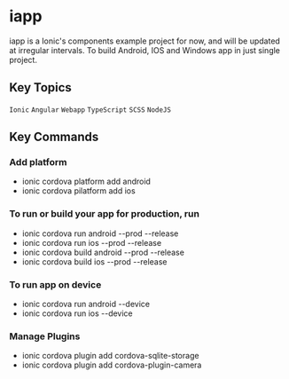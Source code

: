 # iapp 
iapp is a Ionic's components example project for now, and will be updated at irregular intervals.
To build Android, IOS and Windows app in just single project.
## Key Topics
`Ionic` `Angular` `Webapp` `TypeScript` `SCSS` `NodeJS`
## Key Commands
### Add platform
- ionic cordova platform add android
- ionic cordova pilatform add ios
### To run or build your app for production, run
- ionic cordova run android --prod --release
- ionic cordova run ios --prod --release
- ionic cordova build android --prod --release
- ionic cordova build ios --prod --release
### To run app on device
- ionic cordova run android --device
- ionic cordova run ios --device
### Manage Plugins
- ionic cordova plugin add cordova-sqlite-storage
- ionic cordova plugin add cordova-plugin-camera
